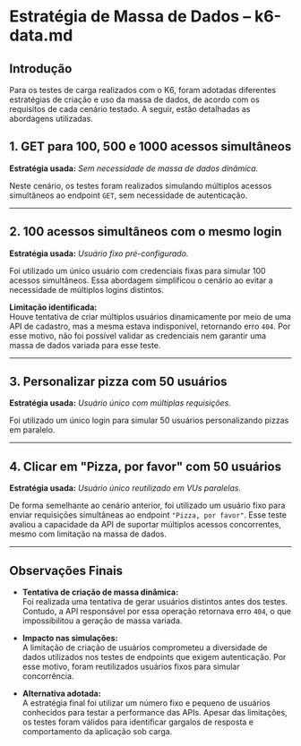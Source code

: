 # Estratégia de Massa de Dados – k6-data.md

## Introdução

Para os testes de carga realizados com o K6, foram adotadas diferentes estratégias de criação e uso da massa de dados, de acordo com os requisitos de cada cenário testado. A seguir, estão detalhadas as abordagens utilizadas.


## 1. GET para 100, 500 e 1000 acessos simultâneos

**Estratégia usada:** *Sem necessidade de massa de dados dinâmica.*

Neste cenário, os testes foram realizados simulando múltiplos acessos simultâneos ao endpoint `GET`, sem necessidade de autenticação.

---

## 2. 100 acessos simultâneos com o mesmo login

**Estratégia usada:** *Usuário fixo pré-configurado.*

Foi utilizado um único usuário com credenciais fixas para simular 100 acessos simultâneos. Essa abordagem simplificou o cenário ao evitar a necessidade de múltiplos logins distintos.

**Limitação identificada:**  
Houve tentativa de criar múltiplos usuários dinamicamente por meio de uma API de cadastro, mas a mesma estava indisponível, retornando erro `404`. Por esse motivo, não foi possível validar as credenciais nem garantir uma massa de dados variada para esse teste.

---

## 3. Personalizar pizza com 50 usuários

**Estratégia usada:** *Usuário único com múltiplas requisições.*

Foi utilizado um único login para simular 50 usuários personalizando pizzas em paralelo.

---

## 4. Clicar em "Pizza, por favor" com 50 usuários

**Estratégia usada:** *Usuário único reutilizado em VUs paralelas.*

De forma semelhante ao cenário anterior, foi utilizado um usuário fixo para enviar requisições simultâneas ao endpoint `"Pizza, por favor"`. Esse teste avaliou a capacidade da API de suportar múltiplos acessos concorrentes, mesmo com limitação na massa de dados.

---

## Observações Finais

- **Tentativa de criação de massa dinâmica:**  
Foi realizada uma tentativa de gerar usuários distintos antes dos testes. Contudo, a API responsável por essa operação retornava erro `404`, o que impossibilitou a geração de massa variada.

- **Impacto nas simulações:**  
A limitação de criação de usuários comprometeu a diversidade de dados utilizados nos testes de endpoints que exigem autenticação. Por esse motivo, foram reutilizados usuários fixos para simular concorrência.

- **Alternativa adotada:**  
A estratégia final foi utilizar um número fixo e pequeno de usuários conhecidos para testar a performance das APIs. Apesar das limitações, os testes foram válidos para identificar gargalos de resposta e comportamento da aplicação sob carga.

